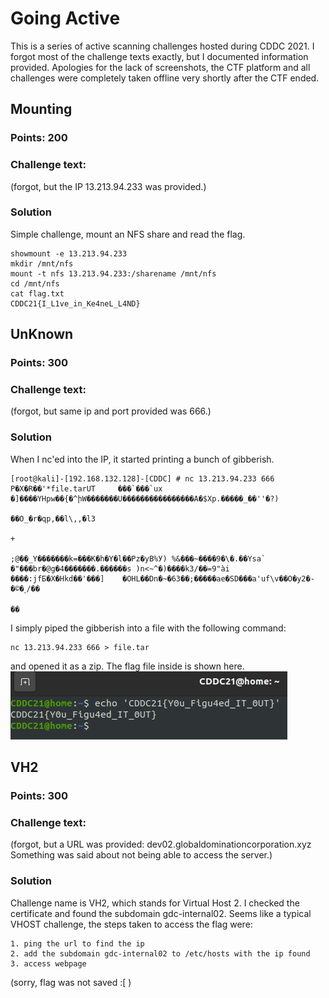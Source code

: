 # Going Active
This is a series of active scanning challenges hosted during CDDC 2021.
I forgot most of the challenge texts exactly, but I documented information provided.
Apologies for the lack of screenshots, the CTF platform and all challenges were completely
taken offline very shortly after the CTF ended.

## Mounting
### Points: 200
### Challenge text:
(forgot, but the IP 13.213.94.233 was provided.)
  
### Solution
Simple challenge, mount an NFS share and read the flag.
```
showmount -e 13.213.94.233
mkdir /mnt/nfs
mount -t nfs 13.213.94.233:/sharename /mnt/nfs
cd /mnt/nfs
cat flag.txt
CDDC21{I_L1ve_in_Ke4neL_L4ND}
```
  
## UnKnown
### Points: 300
### Challenge text:
(forgot, but same ip and port provided was 666.)
  
### Solution
When I nc'ed into the IP, it started printing a bunch of gibberish.  
  
```
[root@kali]-[192.168.132.128]-[CDDC] # nc 13.213.94.233 666
P�X�R��'*file.tarUT     ���`���`ux
�]����YHpw��{�^իW�������U����������������A�$Xp.�����_��''�?)
                                                            ��O_�r�qp,��l\,,�l3
                                                                               +
                                                                                ;@��_Y�������k=���K�h�Y�l��Pz�yB%У) %&���~����9�\�.��Ysa` �"���br�@g�4�������.������s )n<~^�)����k3/��=9"ài ����:jfƂ�X�Hkd��'���]    �OHL��Dn�~�63��;�����ae�SD���a'uf\v��O�y2�-�©�˻/��
                                                                                  ��

```  
I simply piped the gibberish into a file with the following command:
```
nc 13.213.94.233 666 > file.tar
```
and opened it as a zip. The flag file inside is shown here.
![flag](./Going_Active/flag2.png)
  
## VH2
### Points: 300
### Challenge text:
(forgot, but a URL was provided: dev02.globaldominationcorporation.xyz  
Something was said about not being able to access the server.)
  
### Solution
Challenge name is VH2, which stands for Virtual Host 2. I checked the certificate and found the subdomain gdc-internal02.
Seems like a typical VHOST challenge, the steps taken to access the flag were:
  
```
1. ping the url to find the ip
2. add the subdomain gdc-internal02 to /etc/hosts with the ip found
3. access webpage
```
(sorry, flag was not saved :[ )